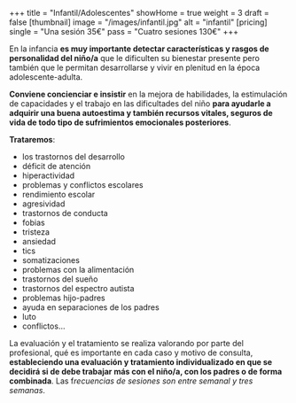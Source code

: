 +++
title = "Infantil/Adolescentes"
showHome = true
weight = 3
draft = false
[thumbnail]
image = "/images/infantil.jpg"
alt = "infantil"
[pricing]
single = "Una sesión 35€"
pass = "Cuatro sesiones 130€"
+++

En la infancia **es muy importante detectar características y rasgos de personalidad del niño/a** que le dificulten su bienestar presente pero también que le permitan desarrollarse y vivir en plenitud en la época adolescente-adulta.

**Conviene concienciar e insistir** en la mejora de habilidades, la estimulación de capacidades y el trabajo en las dificultades del niño **para ayudarle a adquirir una buena autoestima y también recursos vitales, seguros de vida de todo tipo de sufrimientos emocionales posteriores**.

**Trataremos**:

- los trastornos del desarrollo
- déficit de atención
- hiperactividad
- problemas y conflictos escolares
- rendimiento escolar
- agresividad
- trastornos de conducta
- fobias
- tristeza
- ansiedad
- tics
- somatizaciones
- problemas con la alimentación
- trastornos del sueño
- trastornos del espectro autista
- problemas hijo-padres
- ayuda en separaciones de los padres
- luto
- conflictos…

La evaluación y el tratamiento se realiza valorando por parte del profesional, qué es importante en cada caso y motivo de consulta, **estableciendo una evaluación y tratamiento individualizado en que se decidirá si de debe trabajar más con el niño/a, con los padres o de forma combinada**. Las f*recuencias de sesiones son entre semanal y tres semanas*.